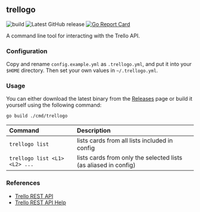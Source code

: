 ## trellogo
![build](https://github.com/utkuufuk/trellogo/workflows/trellogo/badge.svg?branch=master)
![Latest GitHub release](https://img.shields.io/github/release/utkuufuk/trellogo.svg)
[![Go Report Card](https://goreportcard.com/badge/github.com/utkuufuk/trellogo)](https://goreportcard.com/report/github.com/utkuufuk/trellogo)

A command line tool for interacting with the Trello API.

### Configuration
Copy and rename `config.example.yml` as `.trellogo.yml`, and put it into your `$HOME` directory. Then set your own values in `~/.trellogo.yml`.

### Usage
You can either download the latest binary from the [Releases](https://github.com/utkuufuk/trellogo/releases) page or build it yourself using the following command:
```sh
go build ./cmd/trellogo
```

| Command | Description |
|:-|:-|
| `trellogo list`               | lists cards from all lists included in config |
| `trellogo list <L1> <L2> ...` | lists cards from only the selected lists (as aliased in config) |

### References
 * [Trello REST API](https://developer.atlassian.com/cloud/trello/rest/)
 * [Trello REST API Help](http://www.trello.org/help.html)
